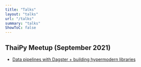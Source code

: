 ```yaml
---
title: "Talks"
layout: "talks"
url: "/talks"
summary: "talks"
ShowToC: false
---
```


## ThaiPy Meetup (September 2021)

- [Data pipelines with Dagster + building hypermodern libraries](https://www.meetup.com/ThaiPy-Bangkok-Python-Meetup/events/vjcffsyccmbmb/)
